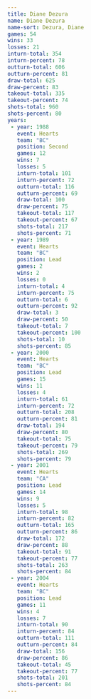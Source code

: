 ```yaml
---
title: Diane Dezura
name: Diane Dezura
name-sort: Dezura, Diane
games: 54
wins: 33
losses: 21
inturn-total: 354
inturn-percent: 78
outturn-total: 606
outturn-percent: 81
draw-total: 625
draw-percent: 83
takeout-total: 335
takeout-percent: 74
shots-total: 960
shots-percent: 80
years:
 - year: 1988
   event: Hearts
   team: "BC"
   position: Second
   games: 12
   wins: 7
   losses: 5
   inturn-total: 101
   inturn-percent: 72
   outturn-total: 116
   outturn-percent: 69
   draw-total: 100
   draw-percent: 75
   takeout-total: 117
   takeout-percent: 67
   shots-total: 217
   shots-percent: 71
 - year: 1989
   event: Hearts
   team: "BC"
   position: Lead
   games: 2
   wins: 2
   losses: 0
   inturn-total: 4
   inturn-percent: 75
   outturn-total: 6
   outturn-percent: 92
   draw-total: 3
   draw-percent: 50
   takeout-total: 7
   takeout-percent: 100
   shots-total: 10
   shots-percent: 85
 - year: 2000
   event: Hearts
   team: "BC"
   position: Lead
   games: 15
   wins: 11
   losses: 4
   inturn-total: 61
   inturn-percent: 72
   outturn-total: 208
   outturn-percent: 81
   draw-total: 194
   draw-percent: 80
   takeout-total: 75
   takeout-percent: 79
   shots-total: 269
   shots-percent: 79
 - year: 2001
   event: Hearts
   team: "CA"
   position: Lead
   games: 14
   wins: 9
   losses: 5
   inturn-total: 98
   inturn-percent: 82
   outturn-total: 165
   outturn-percent: 86
   draw-total: 172
   draw-percent: 88
   takeout-total: 91
   takeout-percent: 77
   shots-total: 263
   shots-percent: 84
 - year: 2004
   event: Hearts
   team: "BC"
   position: Lead
   games: 11
   wins: 4
   losses: 7
   inturn-total: 90
   inturn-percent: 84
   outturn-total: 111
   outturn-percent: 84
   draw-total: 156
   draw-percent: 86
   takeout-total: 45
   takeout-percent: 77
   shots-total: 201
   shots-percent: 84
---
```

